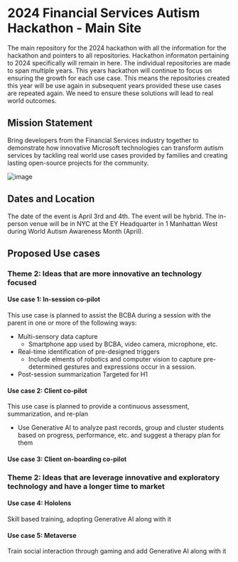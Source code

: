 # 2024 Financial Services Autism Hackathon - Main Site

The main repository for the 2024 hackathon with all the information for the hackathon and pointers to all repositories. Hackathon informaton pertaining to 2024 specifically will remain in here. The individual repositories are made to span multiple years. This years hackathon will continue to focus on ensuring the growth for each use case. This means the repositories created this year will be use again in subsequent years provided these use cases are repeated again. We need to ensure these solutions will lead to real world outcomes.

## Mission Statement
Bring developers from the Financial Services industry together to demonstrate how innovative Microsoft technologies can transform autism services by tackling real world use cases provided by families and creating lasting open-source projects for the community.

![image](https://user-images.githubusercontent.com/4500512/212386856-50328c9e-3699-4aec-8c68-6d889e043c05.png)

## Dates and Location
The date of the event is April 3rd and 4th. The event will be hybrid. The in-person venue will be in NYC at the EY Headquarter in 1 Manhattan West during World Autism Awareness Month (April).

## Proposed Use cases
### Theme 2: Ideas that are more innovative an technology focused
#### Use case 1: In-session co-pilot
This use case is planned to assist the BCBA during a session with the parent in one or more of the following ways:
* Multi-sensory data capture
  * Smartphone app used by BCBA, video camera, microphone, etc.
* Real-time identification of pre-designed triggers
  * Include elments of robotics and computer vision to capture pre-determined gestures and expressions occur in a session.
* Post-session summarization
Targeted for H1

#### Use case 2: Client co-pilot
This use case is planned to provide a continuous assessment, summarization, and re-plan
* Use Generative AI to analyze past records, group and cluster students based on progress, performance, etc. and suggest a therapy plan for them

#### Use case 3: Client on-boarding co-pilot
### Theme 2: Ideas that are leverage innovative and exploratory technology and have a longer time to market
#### Use case 4: Hololens
Skill based training, adopting Generative AI along with it

#### Use case 5: Metaverse
Train social interaction through gaming and add Generative AI along with it